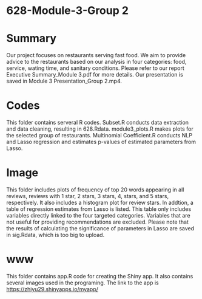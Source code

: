 # 628-Module-3-Group 2
#
# Summary
  Our project focuses on restaurants serving fast food. We aim to provide advice to the restaurants based on our analysis in four categories: food, service, wating time, and sanitary conditions. Please refer to our report Executive Summary_Module 3.pdf for more details. Our presentation is saved in Module 3 Presentation_Group 2.mp4. 
#
# Codes 
This folder contains serveral R codes. Subset.R conducts data extraction and data cleaning, resulting in 628.Rdata.
module3_plots.R makes plots for the selected group of restaurants.
Multinomial Coefficient.R conducts NLP and Lasso regression and estimates p-values of estimated parameters from Lasso.
#
# Image
This folder includes plots of frequency of top 20 words appearing in all reviews, reviews with 1 star, 2 stars, 3 stars, 4, stars, and 5 stars, respectively. It also includes a histogram plot for review stars. In addtion, a table of regression estimates from Lasso is listed. This table only includes variables directly linked to the four targeted categories. Variables that are not useful for providing recommendations are excluded. Please note that the results of calculating the significance of parameters in Lasso are saved in sig.Rdata, which is too big to upload. 
#
# www
This folder contains app.R code for creating the Shiny app. It also contains several images used in the programing. The link to the app is https://zhiyu29.shinyapps.io/myapp/


